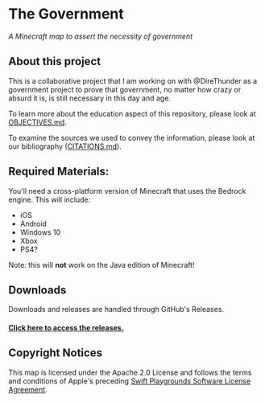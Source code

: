 # The Government
_A Minecraft map to assert the necessity of government_

## About this project
This is a collaborative project that I am working on with @DireThunder as a government project to prove that government, no matter how crazy or absurd it is, is still necessary in this day and age.

To learn more about the education aspect of this repository, please look at [OBJECTIVES.md](OBJECTIVES.md).

To examine the sources we used to convey the information, please look at our bibliography ([CITATIONS.md](CITATIONS.md)).

## Required Materials:
You'll need a cross-platform version of Minecraft that uses the Bedrock engine. This will include:

* iOS
* Android
* Windows 10
* Xbox
* PS4?

Note: this will **not** work on the Java edition of Minecraft!

## Downloads
Downloads and releases are handled through GitHub's Releases.

#### [Click here to access the releases.](http://www.github.com/alicerunsonfedora/playgrounds-necessity-government/releases/)

## Copyright Notices
This map is licensed under the Apache 2.0 License and follows the terms and conditions of Apple's preceding [Swift Playgrounds Software License Agreement](https://github.com/alicerunsonfedora/playgrounds-necessity-government/blob/master/Is%20Government%20Necessary%3F.playgroundbook/License.txt).

